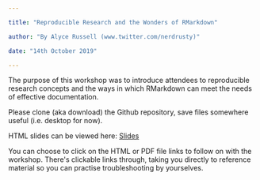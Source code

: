 ```yaml
---

title: "Reproducible Research and the Wonders of RMarkdown"

author: "By Alyce Russell (www.twitter.com/nerdrusty)"

date: "14th October 2019"

---
```


The purpose of this workshop was to introduce attendees to reproducible research concepts and the ways in which RMarkdown can meet the needs of effective documentation. 

Please clone (aka download) the Github repository, save files somewhere useful (i.e. desktop for now). 

HTML slides can be viewed here: [Slides](https://alycerussell.github.io/DataManagement_ReproducibleResearch/#1)

You can choose to click on the HTML or PDF file links to follow on with the workshop. There's clickable links through, taking you directly to reference material so you can practise troubleshooting by yourselves. 



